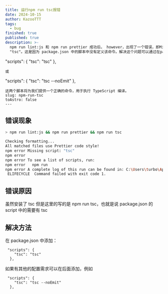 ```yaml
---
title: 运行npm run tsc报错
date: 2024-10-15
author: KazooTTT
tags:
  - bug
finished: true
published: true
description: >-
  npm run lint:js 和 npm run prettier 成功后， however，出现了一个错误，即Missing script
  "tsc"。这是因为 package.json 中的脚本中没有定义该命令。解决这个问题可以通过在package.json中添加如下内容来实现：
  ```
  "scripts": {
      "tsc": "tsc"
    },
  ```
  或
  ```
  "scripts": {
      "tsc": "tsc --noEmit"
    },
  ```
  这两个脚本将为我们提供一个正确的命令，用于执行 TypeScript 编译。
slug: npm-run-tsc
toAstro: false
---
```


## 错误现象

``` bash
> npm run lint:js && npm run prettier && npm run tsc

Checking formatting...
All matched files use Prettier code style!
npm error Missing script: "tsc"
npm error
npm error To see a list of scripts, run:
npm error   npm run
npm error A complete log of this run can be found in: C:\Users\turbo\AppData\Local\npm-cache\_logs\2024-10-12T06_30_22_873Z-debug-0.log
 ELIFECYCLE  Command failed with exit code 1.
```

## 错误原因

虽然安装了 tsc 但是这里的写的是 npm run tsc，也就是说 package.json 的 script 中的需要有 tsc

## 解决方法

在 package.json 中添加：

```
 "scripts": {
    "tsc": "tsc"
  },
```

如果有其他的配置需求可以在后面添加，例如

```
 "scripts": {
    "tsc": "tsc --noEmit"
  },
```
